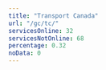 ```yaml
---
title: "Transport Canada"
url: "/gc/tc/"
servicesOnline: 32
servicesNotOnline: 68
percentage: 0.32
noData: 0
---
```

